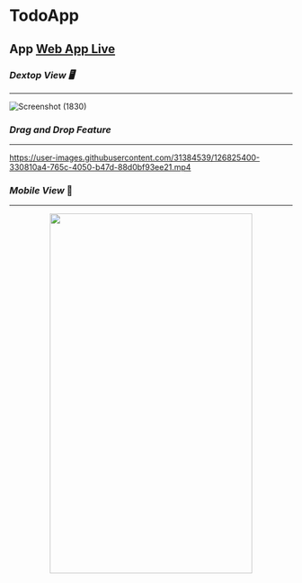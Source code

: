 # TodoApp

## App [Web App Live](https://saurabh-todoapp.web.app/)


### ***Dextop View 🖥***
------

![Screenshot (1830)](https://user-images.githubusercontent.com/31384539/126820057-8e1f9c57-e066-447d-9c0b-3d4f6680c6b9.png)


### ***Drag and Drop Feature***
-------
https://user-images.githubusercontent.com/31384539/126825400-330810a4-765c-4050-b47d-88d0bf93ee21.mp4





### ***Mobile View*** 📱
-------

<p align="center">
  <img src="https://user-images.githubusercontent.com/31384539/126820685-ce61a741-4159-4052-836f-85ba519860ba.jpg" data-canonical-            src="https://gyazo.com/eb5c5741b6a9a16c692170a41a49c858.png" width="360" height="640" />
</p>
